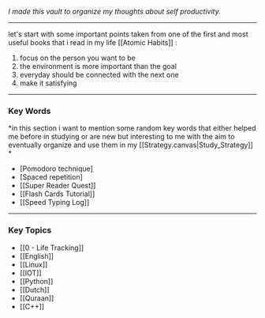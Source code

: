*I made this vault to organize my thoughts about self productivity.*
___

let's start with some important points taken from one of the first and most useful books that i read in my life [[Atomic Habits]] :

1. focus on the person you want to be
2. the environment is more important than the goal
3. everyday should be connected with the next one
4. make it satisfying
___
### Key Words

*in this section i want to mention some random key words that either helped me before in studying or are new but interesting to me with the aim to eventually organize and use them in my [[Strategy.canvas|Study_Strategy]] *

- [Pomodoro technique]
- [Spaced repetition]
- [[Super Reader Quest]]
- [[Flash Cards Tutorial]]
- [[Speed Typing Log]]
---
### Key Topics

- [[0 - Life Tracking]]
- [[English]]
- [[Linux]]
-  [[IOT]]
- [[Python]]
- [[Dutch]]
- [[Quraan]]
- [[C++]]























